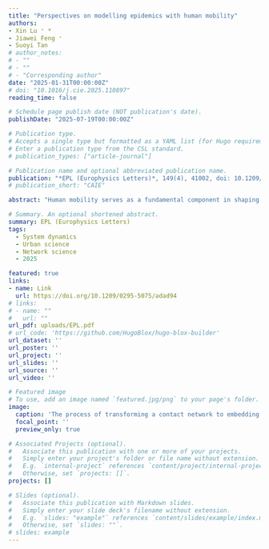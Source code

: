 ```yaml
---
title: "Perspectives on modelling epidemics with human mobility"
authors:
- Xin Lu ⁺ *
- Jiawei Feng ⁺
- Suoyi Tan
# author_notes:
# - ""
# - ""
# - "Corresponding author"
date: "2025-01-31T00:00:00Z"
# doi: "10.1016/j.cie.2025.110897"
reading_time: false

# Schedule page publish date (NOT publication's date).
publishDate: "2025-07-19T00:00:00Z"

# Publication type.
# Accepts a single type but formatted as a YAML list (for Hugo requirements).
# Enter a publication type from the CSL standard.
# publication_types: ["article-journal"]

# Publication name and optional abbreviated publication name.
publication: "*EPL (Europhysics Letters)*, 149(4), 41002, doi: 10.1209/0295-5075/adad94"
# publication_short: "CAIE"

abstract: "Human mobility serves as a fundamental component in shaping the contact networks through which infectious diseases propagate during pandemics. It significantly influences the spatial and temporal patterns of disease transmission among individuals. Traditional epidemic models often struggle to capture the complexity of these heterogeneous contact patterns. In contrast, models incorporating human mobility, which account for the movement of individuals across regions, offer a detailed perspective on micro-level interactions and their impact on disease spread. The discussion highlights four types of epidemic models that integrate human mobility, including compartment models, complex network models, agent-based models and machine learning models, emphasising their crucial roles in epidemic prediction and control. Additionally, it provides insights into the broader implications of human mobility on dynamic-modelling and decision-making within the context of epidemics."

# Summary. An optional shortened abstract.
summary: EPL (Europhysics Letters)
tags:
  - System dynamics
  - Urban science
  - Network science
  - 2025

featured: true
links:
- name: Link
  url: https://doi.org/10.1209/0295-5075/adad94
# links:
# - name: ""
#   url: ""
url_pdf: uploads/EPL.pdf
# url_code: 'https://github.com/HugoBlox/hugo-blox-builder'
url_dataset: ''
url_poster: ''
url_project: ''
url_slides: ''
url_source: ''
url_video: ''

# Featured image
# To use, add an image named `featured.jpg/png` to your page's folder. 
image:
  caption: 'The process of transforming a contact network to embedding vectors for downstream tasks.'
  focal_point: ''
  preview_only: true

# Associated Projects (optional).
#   Associate this publication with one or more of your projects.
#   Simply enter your project's folder or file name without extension.
#   E.g. `internal-project` references `content/project/internal-project/index.md`.
#   Otherwise, set `projects: []`.
projects: []

# Slides (optional).
#   Associate this publication with Markdown slides.
#   Simply enter your slide deck's filename without extension.
#   E.g. `slides: "example"` references `content/slides/example/index.md`.
#   Otherwise, set `slides: ""`.
# slides: example
---
```


<!-- {{% callout note %}}
Click the *Cite* button above to demo the feature to enable visitors to import publication metadata into their reference management software.
{{% /callout %}}

{{% callout note %}}
Create your slides in Markdown - click the *Slides* button to check out the example.
{{% /callout %}} -->
<!-- 
Add the publication's **full text** or **supplementary notes** here. You can use rich formatting such as including [code, math, and images](https://docs.hugoblox.com/content/writing-markdown-latex/). -->

